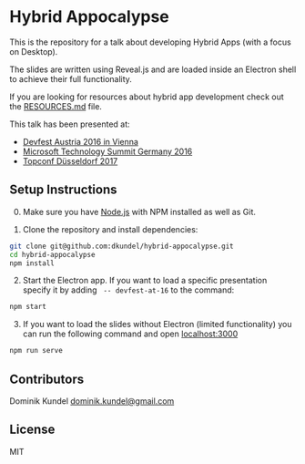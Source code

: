 # Hybrid Appocalypse

This is the repository for a talk about developing Hybrid Apps (with a focus on Desktop).

The slides are written using Reveal.js and are loaded inside an Electron shell to achieve their full functionality.

If you are looking for resources about hybrid app development check out the [RESOURCES.md](RESOURCES.md) file.

This talk has been presented at:
- [Devfest Austria 2016 in Vienna](http://devfest.at)
- [Microsoft Technology Summit Germany 2016](https://www.microsoft.com/germany/technical-summit/default.aspx)
- [Topconf Düsseldorf 2017](https://www.topconf.com/conference/duesseldorf-2017/)

## Setup Instructions

0. Make sure you have [Node.js](https://nodejs.org) with NPM installed as well as Git.

1. Clone the repository and install dependencies:
```bash
git clone git@github.com:dkundel/hybrid-appocalypse.git
cd hybrid-appocalypse
npm install
```

2. Start the Electron app. If you want to load a specific presentation specify it by adding ` -- devfest-at-16` to the command:
```bash
npm start
```

3. If you want to load the slides without Electron (limited functionality) you can run the following command and open [localhost:3000](http://localhost:3000)
```bash
npm run serve 
```

## Contributors

Dominik Kundel <dominik.kundel@gmail.com>

## License

MIT